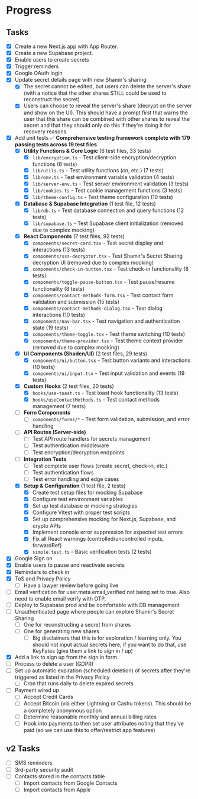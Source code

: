 # Progress

## Tasks

- [x] Create a new Next.js app with App Router.
- [x] Create a new Supabase project.
- [x] Enable users to create secrets
- [x] Trigger reminders
- [x] Google OAuth login
- [x] Update secret details page with new Shamir's sharing
  - [x] The secret cannot be edited, but users can delete the server's share (with a notice that the other shares STILL could be used to reconstruct the secret)
  - [x] Users can choose to reveal the server's share (decrypt on the server and show on the UI). This should have a prompt first that warns the user that this share can be combined with other shares to reveal the secret and that they should only do this if they're doing it for recovery reasons
- [x] Add unit tests ✅ **Comprehensive testing framework complete with 179 passing tests across 19 test files**
  - [x] **Utility Functions & Core Logic** (6 test files, 33 tests)
    - [x] `lib/encryption.ts` - Test client-side encryption/decryption functions (6 tests)
    - [x] `lib/utils.ts` - Test utility functions (cn, etc.) (7 tests)
    - [x] `lib/env.ts` - Test environment variable validation (4 tests)
    - [x] `lib/server-env.ts` - Test server environment validation (3 tests)
    - [x] `lib/cookies.ts` - Test cookie management functions (3 tests)
    - [x] `lib/theme-config.ts` - Test theme configuration (10 tests)
  - [x] **Database & Supabase Integration** (1 test file, 12 tests)
    - [x] `lib/db.ts` - Test database connection and query functions (12 tests)
    - [x] `lib/supabase.ts` - Test Supabase client initialization (removed due to complex mocking)
  - [x] **React Components** (7 test files, 92 tests)
    - [x] `components/secret-card.tsx` - Test secret display and interactions (13 tests)
    - [x] `components/sss-decryptor.tsx` - Test Shamir's Secret Sharing decryption UI (removed due to complex mocking)
    - [x] `components/check-in-button.tsx` - Test check-in functionality (8 tests)
    - [x] `components/toggle-pause-button.tsx` - Test pause/resume functionality (8 tests)
    - [x] `components/contact-methods-form.tsx` - Test contact form validation and submission (15 tests)
    - [x] `components/contact-methods-dialog.tsx` - Test dialog interactions (10 tests)
    - [x] `components/nav-bar.tsx` - Test navigation and authentication state (19 tests)
    - [x] `components/theme-toggle.tsx` - Test theme switching (10 tests)
    - [x] `components/theme-provider.tsx` - Test theme context provider (removed due to complex mocking)
  - [x] **UI Components (Shadcn/UI)** (2 test files, 29 tests)
    - [x] `components/ui/button.tsx` - Test button variants and interactions (10 tests)
    - [x] `components/ui/input.tsx` - Test input validation and events (19 tests)
  - [x] **Custom Hooks** (2 test files, 20 tests)
    - [x] `hooks/use-toast.ts` - Test toast hook functionality (13 tests)
    - [x] `hooks/useContactMethods.ts` - Test contact methods management (7 tests)
  - [ ] **Form Components**
    - [ ] `components/forms/*` - Test form validation, submission, and error handling
  - [ ] **API Routes (Server-side)**
    - [ ] Test API route handlers for secrets management
    - [ ] Test authentication middleware
    - [ ] Test encryption/decryption endpoints
  - [ ] **Integration Tests**
    - [ ] Test complete user flows (create secret, check-in, etc.)
    - [ ] Test authentication flows
    - [ ] Test error handling and edge cases
  - [x] **Setup & Configuration** (1 test file, 2 tests)
    - [x] Create test setup files for mocking Supabase
    - [x] Configure test environment variables
    - [x] Set up test database or mocking strategies
    - [x] Configure Vitest with proper test scripts
    - [x] Set up comprehensive mocking for Next.js, Supabase, and crypto APIs
    - [x] Implement console error suppression for expected test errors
    - [x] Fix all React warnings (controlled/uncontrolled inputs, forwardRef)
    - [x] `simple.test.ts` - Basic verification tests (2 tests)
- [x] Google Sign on
- [x] Enable users to pause and reactivate secrets
- [x] Reminders to check in
- [x] ToS and Privacy Policy
  - [ ] Have a lawyer review before going live
- [ ] Email verification for user.meta.email_verified not being set to true. Also need to enable email verify with OTP.
- [ ]  Deploy to Supabase prod and be comfortable with DB management
- [ ] Unauthenticated page where people can explore Shamir's Secret Sharing
  - [ ] One for reconstructing a secret from shares
  - [ ] One for generating new shares
    - [ ] Big disclaimers that this is for exploration / learning only. You should not input actual secrets here; if you want to do that, use KeyFates (give them a link to sign in / up)
- [x] Add a link to sign up from the sign in form.
- [ ] Process to delete a user (GDPR)
- [ ] Set up automatic expiration (scheduled deletion) of secrets after they're triggered as listed in the Privacy Policy
  - [ ] Cron that runs daily to delete expired secrets
- [ ] Payment wired up
  - [ ] Accept Credit Cards
  - [ ] Accept Bitcoin (via either Lightning or Cashu tokens). This should be a completely anonymous option
  - [ ] Determine reasonable monthly and annual billing rates
  - [ ] Hook into payments to then set user attributes noting that they've paid (so we can use this to offer/restrict app features)

## v2 Tasks

- [ ] SMS reminders
- [ ] 3rd-party security audit
- [ ] Contacts stored in the contacts table
  - [ ] Import contacts from Google Contacts
  - [ ] Import contacts from Apple
